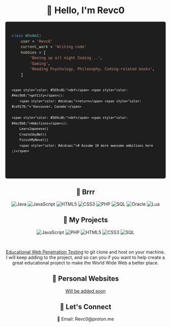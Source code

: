 <!-- Introduction -->
<h1 align="center">👋 Hello, I'm Revc0</h1>

<div style="background-color: #1e1e1e; color: #ffffff; padding: 20px; border-radius: 5px;">
  <pre style="margin: 0; line-height: 125%;"><code style="font-family: 'Courier New', monospace;">
<span style="color: #569cd6;">class</span> <span style="color: #4ec9b0;">WhoAmI</span>:
    <span style="color: #dcdcaa;">user</span> = <span style="color: #ce9178;">'Revc0'</span>
    <span style="color: #dcdcaa;">current_work</span> = <span style="color: #ce9178;">'Writing code'</span>
    <span style="color: #dcdcaa;">hobbies</span> = [
        <span style="color: #ce9178;">'Beeing up all night Coding...'</span>,
        <span style="color: #ce9178;">'Gaming'</span>,
        <span style="color: #ce9178;">'Reading Psychology, Philosophy, Coding-related books'</span>,
    ]

    <span style="color: #569cd6;">def</span> <span style="color: #4ec9b0;">getCity</span>():
        <span style="color: #dcdcaa;">return</span> <span style="color: #ce9178;">'Vancouver, Canada'</span>

    <span style="color: #569cd6;">def</span> <span style="color: #4ec9b0;">Ambitions</span>():
        LearnJapanese()
        CreateSkyNet()
        FinishMyNovel()
        <span style="color: #dcdcaa;"># Assume 10 more awesome ambitions here  ;)</span>
</code></pre>
</div>

<!-- Skills -->
<h2 align="center">🚀 Brrr</h2>
<p align="center">
  <img src="https://img.shields.io/badge/Java-F89820?style=for-the-badge&logo=java&logoColor=white" alt="Java">
  <img src="https://img.shields.io/badge/JavaScript-F7DF1E?style=for-the-badge&logo=javascript&logoColor=black" alt="JavaScript">
  <img src="https://img.shields.io/badge/HTML5-E34F26?style=for-the-badge&logo=html5&logoColor=white" alt="HTML5">
  <img src="https://img.shields.io/badge/CSS3-1572B6?style=for-the-badge&logo=css3&logoColor=white" alt="CSS3">
  <img src="https://img.shields.io/badge/PHP-777BB4?style=for-the-badge&logo=php&logoColor=white" alt="PHP">
  <img src="https://img.shields.io/badge/SQL-336791?style=for-the-badge&logo=mysql&logoColor=white" alt="SQL">
  <img src="https://img.shields.io/badge/Oracle-F80000?style=for-the-badge&logo=oracle&logoColor=white" alt="Oracle">
  <img src="https://img.shields.io/badge/Lua-2C2D72?style=for-the-badge&logo=lua&logoColor=white" alt="Lua">
</p>

<!-- My Projects -->
<h2 align="center">📂 My Projects</h2>

<!-- Educational Penetration Testing Website -->
<p align="center">
  <a>
    <img src="https://img.shields.io/badge/JavaScript-F7DF1E?style=for-the-badge&logo=javascript&logoColor=black" alt="JavaScript">
    <img src="https://img.shields.io/badge/PHP-777BB4?style=for-the-badge&logo=php&logoColor=white" alt="PHP">
    <img src="https://img.shields.io/badge/HTML5-E34F26?style=for-the-badge&logo=html5&logoColor=white" alt="HTML5">
    <img src="https://img.shields.io/badge/CSS3-1572B6?style=for-the-badge&logo=css3&logoColor=white" alt="CSS3">
    <img src="https://img.shields.io/badge/SQL-336791?style=for-the-badge&logo=mysql&logoColor=white" alt="SQL">
  </a>
</p>
<br>
<p align="center">
  <a align="center" href="https://github.com/Revc0/Educational-Java-Web-Penetration-Test">Educational Web Penetration Testing</a>
  to git clone and host on your machine. I will keep adding to the project, and so can you if you want to help create a great educational project to make the World Wide Web a better place.
</p>

<!-- Personal Website -->
<h2 align="center">📝 Personal Websites</h2>
<p align="center">
  <a href="https://ToBeAdded.com">
    Will be added soon
  </a>
</p>

<!-- Contact -->
<h2 align="center">💬 Let's Connect</h2>
<p align="center">
  📧 Email: Revc0@proton.me
</p>

